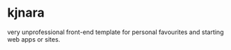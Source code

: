 # kjnara
very unprofessional front-end template for personal favourites and starting web apps or sites. 

